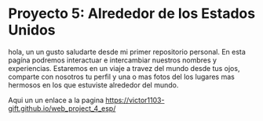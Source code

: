 # Proyecto 5: Alrededor de los Estados Unidos

hola, un un gusto saludarte desde mi primer repositorio personal.
En esta pagína podremos interactuar e intercambiar nuestros nombres
y experiencias. 
Estaremos en un viaje a travez del mundo desde tus ojos, comparte con nosotros tu perfil
y  una o mas fotos del los lugares mas hermosos en los que estuviste alrededor del mundo. 

Aqui un un enlace a la pagina https://victor1103-gift.github.io/web_project_4_esp/
